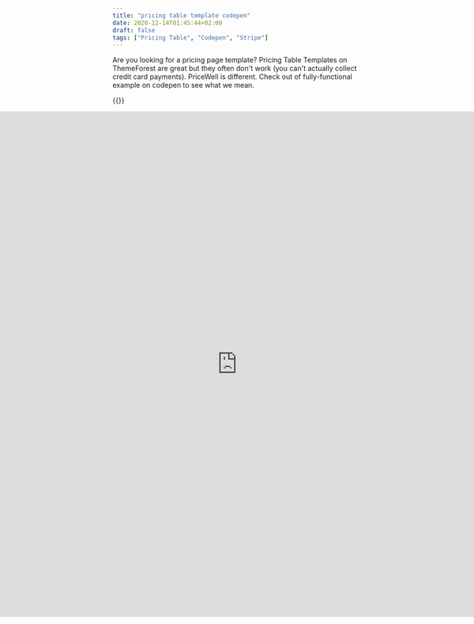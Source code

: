 ```yaml
---
title: "pricing table template codepen"
date: 2020-12-14T01:45:44+02:00
draft: false
tags: ["Pricing Table", "Codepen", "Stripe"]
---
```


Are you looking for a pricing page template? Pricing Table Templates on ThemeForest are great but they often don't work (you can't actually collect credit card payments). PriceWell is different. Check out of fully-functional example on codepen to see what we mean.

{{<rawhtml>}}
<iframe height="1024" style="width: 100%;left:0;position: absolute;" scrolling="no" title="Tailwind CSS Pricing Table" src="https://codepen.io/drei01/embed/YzVBQzx?default-tab=result" frameborder="no" loading="lazy" allowtransparency="true" allowfullscreen="true">
{{</rawhtml>}}